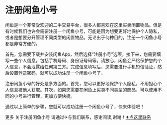 # 注册闲鱼小号

闲鱼是一个非常受欢迎的二手交易平台，很多人都喜欢在这里买卖闲置物品。但是有时候我们也许会需要注册一个闲鱼小号，可能是因为想要更好地保护个人隐私，或者是想要分开管理不同类型的闲置物品。无论出于何种目的，注册一个闲鱼小号都是非常方便的。

首先，您需要下载并安装闲鱼App，然后选择“注册小号”选项。接下来，您需要填写一些个人信息，包括手机号码、身份证号码等。请放心，闲鱼会严格保护您的个人信息，不会泄露给任何第三方。完成信息填写后，您需要进行手机短信验证，然后设置登录密码，就可以成功注册一个闲鱼小号了。

注册闲鱼小号的好处是多方面的。首先，您可以更好地保护个人隐私，不用担心个人信息被他人获取。其次，如果您需要在闲鱼上买卖不同类型的商品，可以使用不同的小号进行管理，更加方便快捷。

通过以上简单的步骤，您就可以成功注册一个闲鱼小号了，快来体验吧！

更多 关于注册闲鱼小号 请通过✈与我们联系，感谢阅读,谢谢！[✈点这里联系](https://lm.k02.cc)